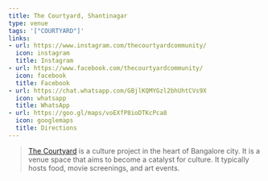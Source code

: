 ```yaml
---
title: The Courtyard, Shantinagar
type: venue
tags: '["COURTYARD"]'
links:
- url: https://www.instagram.com/thecourtyardcommunity/
  icon: instagram
  title: Instagram
- url: https://www.facebook.com/thecourtyardcommunity/
  icon: facebook
  title: Facebook
- url: https://chat.whatsapp.com/GBjlKQMYGzl2bhUhtCVs9X
  icon: whatsapp
  title: WhatsApp
- url: https://goo.gl/maps/voEXfP8ioDTKcPca8
  icon: googlemaps
  title: Directions
--- 
```


> [The Courtyard](https://thecourtyard.in/) is a culture project in the heart
  of Bangalore city. It is a venue space that aims to become a catalyst for culture.
  It typically hosts food, movie screenings, and art events.